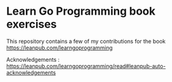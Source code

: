 
# Learn Go Programming book exercises

This repository contains a few of my contributions for the book  https://leanpub.com/learngoprogramming

Acknowledgements : https://leanpub.com/learngoprogramming/read#leanpub-auto-acknowledgements

